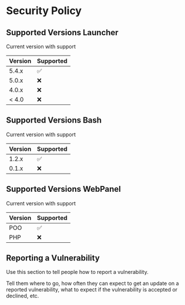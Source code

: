 # Security Policy

## Supported Versions Launcher

Current version with support

| Version | Supported          |
| ------- | ------------------ |
| 5.4.x   | :white_check_mark: |
| 5.0.x   | :x:                |
| 4.0.x   | :x:                |
| < 4.0   | :x:                |

## Supported Versions Bash

Current version with support

| Version | Supported          |
| ------- | ------------------ |
| 1.2.x   | :white_check_mark: |
| 0.1.x   | :x:                |

## Supported Versions WebPanel

Current version with support

| Version | Supported          |
| ------- | ------------------ |
| POO     | :white_check_mark: |
| PHP     | :x:                |

## Reporting a Vulnerability

Use this section to tell people how to report a vulnerability.

Tell them where to go, how often they can expect to get an update on a
reported vulnerability, what to expect if the vulnerability is accepted or
declined, etc.
